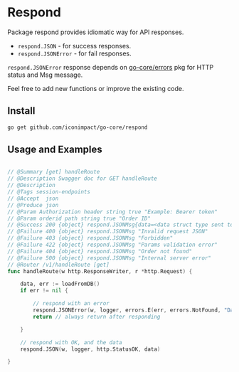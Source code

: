 # Respond

Package respond provides idiomatic way for API responses.
 - `respond.JSON` - for success responses.
 - `respond.JSONError` - for fail responses.

`respond.JSONError` response depends on [go-core/errors](https://github.com/iconimpact/go-core/tree/master/errors) pkg for HTTP status and Msg message.

Feel free to add new functions or improve the existing code.

## Install

```bash
go get github.com/iconimpact/go-core/respond
```

## Usage and Examples

```go

// @Summary [get] handleRoute
// @Description Swagger doc for GET handleRoute
// @Description
// @Tags session-endpoints
// @Accept  json
// @Produce json
// @Param Authorization header string true "Example: Bearer token"
// @Param orderid path string true "Order ID"
// @Success 200 {object} respond.JSONMsg{data=<data struct type sent to respond.JSON} "Success"
// @Failure 400 {object} respond.JSONMsg "Invalid request JSON"
// @Failure 403 {object} respond.JSONMsg "Forbidden"
// @Failure 422 {object} respond.JSONMsg "Params validation error"
// @Failure 404 {object} respond.JSONMsg "Order not found"
// @Failure 500 {object} respond.JSONMsg "Internal server error"
// @Router /v1/handleRoute [get]
func handleRoute(w http.ResponseWriter, r *http.Request) {

	data, err := loadFromDB()
	if err != nil {

	    // respond with an error
		respond.JSONError(w, logger, errors.E(err, errors.NotFound, "Data not found"))
		return // always return after responding

	}

	// respond with OK, and the data
	respond.JSON(w, logger, http.StatusOK, data)

}
```